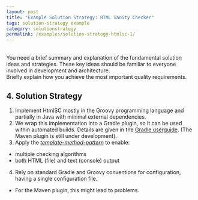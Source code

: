 ```yaml
---
layout: post
title: "Example Solution Strategy: HTML Sanity Checker"
tags: solution-strategy example 
category: solutionstrategy
permalink: /examples/solution-strategy-htmlsc-1/
---
```



<div class="arc42-example">
<br>
You need a brief summary and explanation of the fundamental solution ideas and strategies. 
These key ideas should be familiar to everyone involved in development and architecture.
<br>
Briefly explain how you achieve the most important quality requirements.
</div>

## 4. Solution Strategy

1. Implement HtmlSC mostly in the Groovy programming language and partially in Java
with minimal external dependencies.
2. We wrap this implementation into a Gradle plugin, so it can be used within
automated builds. Details are given in the
   <a target="_blank" rel="noopener noreferrer nofollow" href="https://docs.gradle.org/current/userguide/userguide.html">Gradle userguide</a>.
(The Maven plugin is still under development).
3. Apply the <a target="_blank" rel="noopener noreferrer nofollow" href="https://sourcemaking.com/design_patterns/template_method/"><em>template-method-pattern</em></a>
to enable:
  * multiple checking algorithms
  * both HTML (file) and text (console) output
4. Rely on standard Gradle and Groovy conventions for configuration, having a single configuration file.
  * For the Maven plugin, this might lead to problems.

